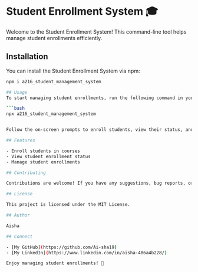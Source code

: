 # Student Enrollment System 🎓

Welcome to the Student Enrollment System! This command-line tool helps manage student enrollments efficiently.

## Installation

You can install the Student Enrollment System via npm:

```bash
npm i a216_student_management_system

## Usage
To start managing student enrollments, run the following command in your terminal:

```bash
npx a216_student_management_system


Follow the on-screen prompts to enroll students, view their status, and manage enrollments.

## Features

- Enroll students in courses
- View student enrollment status
- Manage student enrollments

## Contributing

Contributions are welcome! If you have any suggestions, bug reports, or want to contribute new features, feel free to open an issue or submit a pull request.

## License

This project is licensed under the MIT License.

## Author

Aisha

## Connect

- [My GitHub](https://github.com/Ai-sha19)
- [My LinkedIn](https://www.linkedin.com/in/aisha-486a4b228/)

Enjoy managing student enrollments! 🚀